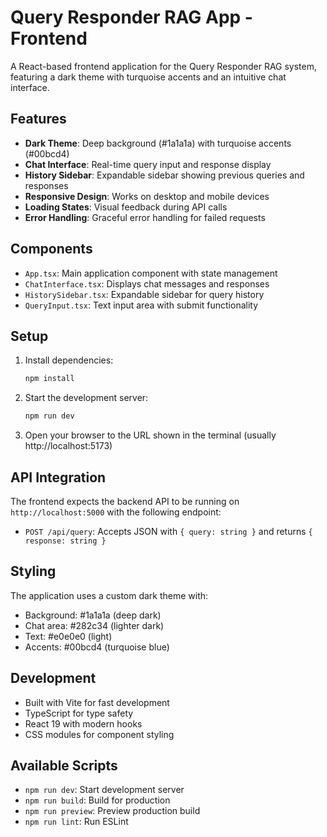 # Query Responder RAG App - Frontend

A React-based frontend application for the Query Responder RAG system, featuring a dark theme with turquoise accents and an intuitive chat interface.

## Features

- **Dark Theme**: Deep background (#1a1a1a) with turquoise accents (#00bcd4)
- **Chat Interface**: Real-time query input and response display
- **History Sidebar**: Expandable sidebar showing previous queries and responses
- **Responsive Design**: Works on desktop and mobile devices
- **Loading States**: Visual feedback during API calls
- **Error Handling**: Graceful error handling for failed requests

## Components

- `App.tsx`: Main application component with state management
- `ChatInterface.tsx`: Displays chat messages and responses
- `HistorySidebar.tsx`: Expandable sidebar for query history
- `QueryInput.tsx`: Text input area with submit functionality

## Setup

1. Install dependencies:
   ```bash
   npm install
   ```

2. Start the development server:
   ```bash
   npm run dev
   ```

3. Open your browser to the URL shown in the terminal (usually http://localhost:5173)

## API Integration

The frontend expects the backend API to be running on `http://localhost:5000` with the following endpoint:

- `POST /api/query`: Accepts JSON with `{ query: string }` and returns `{ response: string }`

## Styling

The application uses a custom dark theme with:
- Background: #1a1a1a (deep dark)
- Chat area: #282c34 (lighter dark)
- Text: #e0e0e0 (light)
- Accents: #00bcd4 (turquoise blue)

## Development

- Built with Vite for fast development
- TypeScript for type safety
- React 19 with modern hooks
- CSS modules for component styling

## Available Scripts

- `npm run dev`: Start development server
- `npm run build`: Build for production
- `npm run preview`: Preview production build
- `npm run lint`: Run ESLint

